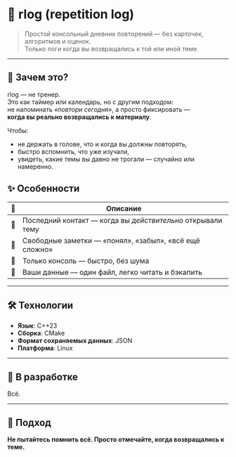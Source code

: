 # 📓 rlog (repetition log)

> Простой консольный дневник повторений — без карточек, алгоритмов и оценок.  
> Только логи когда вы возвращались к той или иной теме.

---

## 🎯 Зачем это?

rlog — не тренер.  
Это как таймер или календарь, но с другим подходом:  
не напоминать *«повтори сегодня»*, а просто фиксировать —  
**когда вы реально возвращались к материалу**.

Чтобы:
- не держать в голове, что и когда вы *должны* повторять,
- быстро вспомнить, что уже изучали,
- увидеть, какие темы вы давно не трогали — случайно или намеренно.


## ✨ Особенности

| 🔹 | Описание |
|----|---------|
| 📅 | Последний контакт — когда вы *действительно* открывали тему  
| 💬 | Свободные заметки — «понял», «забыл», «всё ещё сложно»  
| 🧼 | Только консоль — быстро, без шума 
| 🔐 | Ваши данные — один файл, легко читать и бэкапить

---

## 🛠 Технологии

- **Язык**: C++23  
- **Сборка**: CMake  
- **Формат сохраняемых данных**: JSON  
- **Платформа**: Linux  

---

## 🚧 В разработке
Всё.

---

## 🤝 Подход

**Не пытайтесь помнить всё. Просто отмечайте, когда возвращались к теме.**
